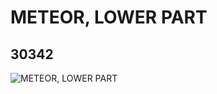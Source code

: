 # METEOR, LOWER PART
## 30342
![METEOR, LOWER PART](https://lc-www-live-s.legocdn.com/media/bricks/5/2/4116927.jpg)